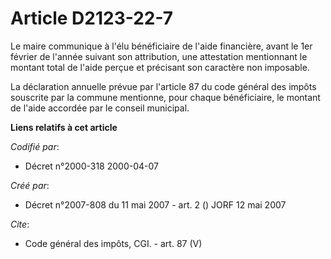 # Article D2123-22-7

Le maire communique à l'élu bénéficiaire de l'aide financière, avant le 1er février de l'année suivant son attribution, une
attestation mentionnant le montant total de l'aide perçue et précisant son caractère non imposable. 

La déclaration annuelle prévue par l'article 87 du code général des impôts souscrite par la commune mentionne, pour chaque
bénéficiaire, le montant de l'aide accordée par le conseil municipal.

**Liens relatifs à cet article**

_Codifié par_:

  - Décret n°2000-318 2000-04-07

_Créé par_:

  - Décret n°2007-808 du 11 mai 2007 - art. 2 () JORF 12 mai 2007

_Cite_:

  - Code général des impôts, CGI. - art. 87 (V)
